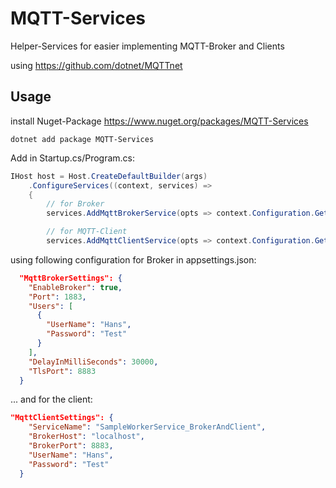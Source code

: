 # MQTT-Services
Helper-Services for easier implementing MQTT-Broker and Clients 

using https://github.com/dotnet/MQTTnet

## Usage

install Nuget-Package https://www.nuget.org/packages/MQTT-Services

```
dotnet add package MQTT-Services
```

Add in Startup.cs/Program.cs:

```csharp
IHost host = Host.CreateDefaultBuilder(args)
    .ConfigureServices((context, services) =>
    {
        // for Broker
        services.AddMqttBrokerService(opts => context.Configuration.GetSection(nameof(MqttBrokerSettings)).Bind(opts));

        // for MQTT-Client
        services.AddMqttClientService(opts => context.Configuration.GetSection(nameof(MqttClientSettings)).Bind(opts));
```

using following configuration for Broker in appsettings.json:
```json
  "MqttBrokerSettings": {
    "EnableBroker": true,
    "Port": 1883,
    "Users": [
      {
        "UserName": "Hans",
        "Password": "Test"
      }
    ],
    "DelayInMilliSeconds": 30000,
    "TlsPort": 8883
  }
```

... and for the client:
```json
"MqttClientSettings": {
    "ServiceName": "SampleWorkerService_BrokerAndClient",
    "BrokerHost": "localhost",
    "BrokerPort": 8883,
    "UserName": "Hans",
    "Password": "Test"
  }
```




